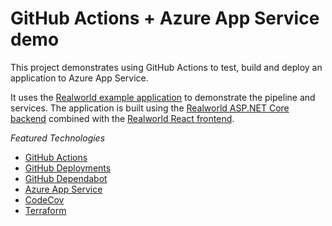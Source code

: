 # GitHub Actions + Azure App Service demo

This project demonstrates using GitHub Actions to test, build and deploy an application to Azure App Service.

It uses the [Realworld example application](https://github.com/gothinkster/realworld) to demonstrate the pipeline and services. The application is built using the [Realworld ASP.NET Core backend](https://github.com/gothinkster/aspnetcore-realworld-example-app) combined with the [Realworld React frontend](https://github.com/gothinkster/react-redux-realworld-example-app).

*Featured Technologies*
 - [GitHub Actions](https://github.com/features/actions)
 - [GitHub Deployments](https://developer.github.com/v3/repos/deployments/)
 - [GitHub Dependabot](https://github.com/features/security)
 - [Azure App Service](https://azure.microsoft.com/en-us/services/app-service/)
 - [CodeCov](https://codecov.io/)
 - [Terraform](https://www.terraform.io/)